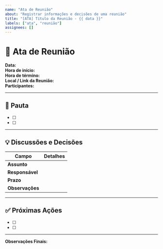```yaml
---
name: "Ata de Reunião"
about: "Registrar informações e decisões de uma reunião"
title: "[ATA] Título da Reunião - {{ data }}"
labels: ["ata", "reunião"]
assignees: []
---
```


# 📝 Ata de Reunião

**Data:** <!-- insira a data da reunião -->  
**Hora de início:** <!-- hh:mm -->  
**Hora de término:** <!-- hh:mm -->  
**Local / Link da Reunião:** <!-- presencial, link ou plataforma -->  
**Participantes:** <!-- nomes dos participantes -->

---

## 📌 Pauta
- [ ] <!-- Item de pauta 1 -->
- [ ] <!-- Item de pauta 2 -->

---

## 💡 Discussões e Decisões
| Campo          | Detalhes                                      |
|----------------|-----------------------------------------------|
| **Assunto**    | <!-- Descreva o principal assunto/decisão --> |
| **Responsável**| <!-- Quem ficou responsável -->               |
| **Prazo**      | <!-- Data ou prazo definido -->               |
| **Observações**| <!-- Observações adicionais -->               |

---

## ✅ Próximas Ações
- [ ] <!-- Ação 1 – Responsável -->
- [ ] <!-- Ação 2 – Responsável -->

---

**Observações Finais:**  
<!-- Comentários, notas ou considerações finais -->

